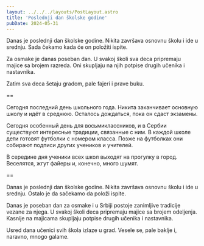 ```yaml
---
layout: ../../../layouts/PostLayout.astro
title: 'Poslednji dan školske godine'
pubDate: 2024-05-31
---
```


Danas je poslednji dan školske godine. Nikita završava osnovnu školu i ide u srednju. Sada čekamo kada će on položiti ispite.

Za osmake je danas poseban dan. U svakoj školi sva deca pripremaju majice sa brojem razreda. Oni skupljaju na njih potpise drugih učenika i nastavnika.

Zatim sva deca šetaju gradom, pale fajeri i prave buku.

==

Сегодня последний день школьного года. Никита заканчивает основную школу и идёт в среднюю. Осталось дождаться, пока он сдаст экзамены.

Сегодня особенный день для восьмиклассников, и в Сербии существуют интересные традиции, связанные с ним. В каждой школе дети готовят футболки с номером класса. Позже на футболках они собирают подписи других учеников и учителей.

В середине дня ученики всех школ выходят на прогулку в город. Веселятся, жгут файеры и, конечно, много шумят.

==

Danas je poslednji dan školske godine. Nikita završava osnovnu školu i ide u srednju. Ostalo je da sačekamo da položi ispite.

Danas je poseban dan za osmake i u Srbiji postoje zanimljive tradicije vezane za njega. U svakoj školi deca pripremaju majice sa brojem odeljenja. Kasnije na majicama skupljaju potpise drugih učenika i nastavnika.

Usred dana učenici svih škola izlaze u grad. Vesele se, pale baklje i, naravno, mnogo galame.